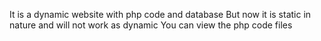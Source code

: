 It is a dynamic website with php code and database
But now it is static in nature and will not work as dynamic
You can view the php code files

